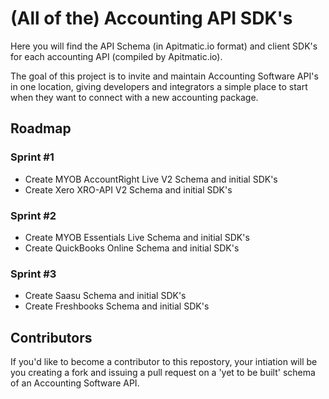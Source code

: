 (All of the) Accounting API SDK's
===============

Here you will find the API Schema (in Apitmatic.io format) and client SDK's for each accounting API (compiled by Apitmatic.io).

The goal of this project is to invite and maintain Accounting Software API's in one location, giving developers and integrators a simple place to start when they want to connect with a new accounting package.

Roadmap
---------------

### Sprint #1
* Create MYOB AccountRight Live V2 Schema and initial SDK's
* Create Xero XRO-API V2 Schema and initial SDK's

### Sprint #2
* Create MYOB Essentials Live Schema and initial SDK's
* Create QuickBooks Online Schema and initial SDK's

### Sprint #3
* Create Saasu Schema and initial SDK's
* Create Freshbooks Schema and initial SDK's

Contributors
---------------

If you'd like to become a contributor to this repostory, your intiation will be you creating a fork and issuing a pull request on a 'yet to be built' schema of an Accounting Software API.


